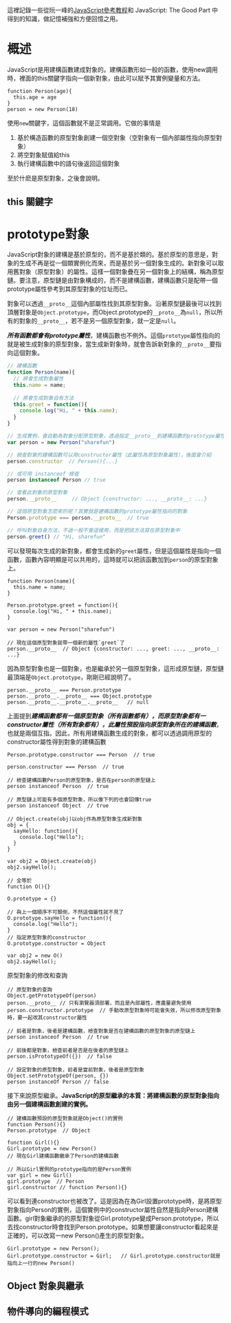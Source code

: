 這裡記錄一些從阮一峰的[JavaScript參考教程](http://javascript.ruanyifeng.com/)和 JavaScript: The Good Part 中得到的知識，做記憶補強和方便回憶之用。


# 概述

JavaScript是用建構函數建成對象的。建構函數形如一般的函數，使用new調用時，裡面的this關鍵字指向一個新對象，由此可以賦予其實例變量和方法。

```
function Person(age){
  this.age = age
}
person = new Person(18)
```

使用`new`關鍵字，這個函數就不是正常調用。它做的事情是

1. 基於構造函數的原型對象創建一個空對象（空對象有一個內部屬性指向原型對象）
2. 將空對象賦值給this
3. 執行建構函數中的語句後返回這個對象

至於什麽是原型對象，之後會說明。

## this 關鍵字


# prototype對象

JavaScript對象的建構是基於原型的，而不是基於類的。基於原型的意思是，對象的生成不再是從一個類實例化而來，而是基於另一個對象生成的。新對象可以取用舊對象（原型對象）的屬性。這樣一個對象疊在另一個對象上的結構，稱為原型鏈。要注意，原型鏈是由對象構成的，而不是建構函數，建構函數只是配帶一個prototype屬性參考到其原型對象的位址而已。

對象可以透過`__proto__`這個內部屬性找到其原型對象。沿著原型鏈最後可以找到頂層對象是`Object.prototype`，而Object.prototype的`__proto__`為`null`，所以所有的對象的`__proto__`，若不是另一個原型對象，就一定是`null`。

***所有函數都會有prototype屬性***，建構函數也不例外。這個`prototype`屬性指向的就是被生成對象的原型對象，當生成新對象時，就會告訴新對象的`__proto__`要指向這個對象。

```javascript
// 建構函數
function Person(name){
  // 將會生成對象屬性
  this.name = name;
  
  // 將會生成對象自有方法
  this.greet = function(){
    console.log("Hi, " + this.name);
  }
}

// 生成實例，會自動為對象分配原型對象，透過指定__proto__到建構函數的prototype屬性
var person = new Person("sharefun")

// 檢查對象的建構函數可以用constructor屬性（此屬性為原型對象屬性），後面會介紹
person.constructor  // Person(){...}

// 或可用 instanceof 檢查
person instanceof Person // true

// 查看此對象的原型對象
person.__proto__     // Object {constructor: ..., __proto__: ...}

// 這個原型對象怎麽來的呢？其實就是建構函數的prototype屬性指向的對象
Person.prototype === person.__proto__  // true

// 呼叫對象自身方法，不過一般不會這樣用，而是把該方法寫在原型對象中
person.greet() // "Hi, sharefun"
```

可以發現每次生成的新對象，都會生成新的`greet`屬性，但是這個屬性是指向一個函數，函數內容明顯是可以共用的，這時就可以把該函數加到`person`的原型對象上。

```
function Person(name){
  this.name = name;
}

Person.prototype.greet = function(){
  console.log("Hi, " + this.name);
}

var person = new Person("sharefun")

// 現在這個原型對象就帶一個新的屬性`greet`了
person.__proto__  // Object {constructor: ..., greet: ..., __proto__: ...}

```

因為原型對象也是一個對象，也是繼承於另一個原型對象，這形成原型鏈，原型鏈最頂端是`Object.prototype`，剛剛已經說明了。

```
person.__proto__ === Person.prototype
person.__proto__.__proto__ === Object.prototype
person.__proto__.__proto__.__proto__   // null
```

上面提到***建構函數都有一個原型對象（所有函數都有），而原型對象都有一constructor屬性（所有對象都有），此屬性預設指向原型對象所在的建構函數***，也就是兩個互指。因此，所有用建構函數生成的對象，都可以透過調用原型的constructor屬性得到對象的建構函數
```
Person.prototype.constructor === Person  // true

person.constructor === Person  // true
```

```
// 檢查建構函數Person的原型對象，是否在person的原型鏈上
person instanceof Person  // true

// 原型鏈上可能有多個原型對象，所以像下列的也會回傳true
person instanceof Object  // true
```

```
// Object.create(obj)以obj作為原型對象生成新對象
obj = {
  sayHello: function(){
    console.log("Hello");
  }
}

var obj2 = Object.create(obj)
obj2.sayHello();

// 全等於
function O(){}

O.prototype = {}

// 與上一個順序不可顛倒，不然這個屬性就不見了
O.prototype.sayHello = function(){
  console.log("Hello");
}
// 指定原型對象的constructor
O.prototype.constructor = Object

var obj2 = new O()
obj2.sayHello();
```

原型對象的修改和查詢
```
// 原型對象的查詢
Object.getPrototypeOf(person)
person.__proto__ // 只有瀏覽器須部署，而且是內部屬性，應盡量避免使用
person.constructor.prototype  // 手動改原型對象時可能會失效，所以修改原型對象時，要一起改其constructor屬性
```

```
// 前者是對象，後者是建構函數，檢查對象是否在建構函數的原型對象的原型鏈上
person instanceof Person  // true

// 前後都是對象，檢查前者是否是在後者的原型鏈上
person.isPrototypeOf({})  // false
```

```
// 設定對象的原型對象，前者是當前對象，後者是原型對象
Object.setPrototypeOf(person, {})
person instanceOf Person // false
```

接下來說原型繼承。**JavaScript的原型繼承的本質：將建構函數的原型對象指向由另一個建構函數創建的實例。**

```
// 建構函數預設的原型對象就是Object()的實例
function Person(){}
Person.prototype  // Object

function Girl(){}
Girl.prototype = new Person()
// 現在Girl建構函數繼承了Person的建構函數

// 所以Girl實例的prototype指向的是Person實例
var girl = new Girl()
girl.prototype  // Person
girl.constructor // function Person(){}
```

可以看到連constructor也被改了。這是因為在為Girl設置prototype時，是將原型對象指向Person的實例，這個實例中的constructor屬性自然是指向Person建構函數。girl對象繼承的的原型對象從Girl.prototype變成Person.prototype，所以去找constructor時會找到Person.prototype。如果想要讓constructor看起來是正確的，可以改寫一new Person()產生的原型對象。

```
Girl.prototype = new Person();
Girl.prototype.constructor = Girl;   // Girl.prototype.constructor就是指向上一行的new Person()
```


## Object 對象與繼承



## 物件導向的編程模式

